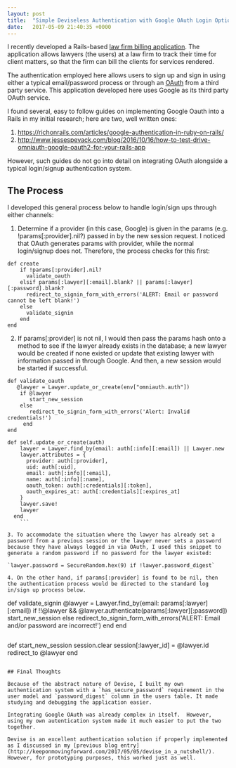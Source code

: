 ```yaml
---
layout: post
title:  "Simple Deviseless Authentication with Google OAuth Login Option"
date:   2017-05-09 21:40:35 +0000
---
```



I recently developed a Rails-based [law firm billing application](https://github.com/bentonwong/law-firm-billing-software).  The application allows lawyers (the users) at a law firm to track their time for client matters, so that the firm can bill the clients for services rendered.

The authentication employed here allows users to sign up and sign in using either a typical email/password process or through an [OAuth](https://www.sitepoint.com/rails-authentication-oauth-2-0-omniauth/) from a third party service.  This application developed here uses Google as its third party OAuth service.

I found several, easy to follow guides on implementing Google Oauth into a Rails in my initial research; here are two, well written ones:

1. https://richonrails.com/articles/google-authentication-in-ruby-on-rails/
2. http://www.jessespevack.com/blog/2016/10/16/how-to-test-drive-omniauth-google-oauth2-for-your-rails-app

However, such guides do not go into detail on integrating OAuth alongside a typical login/signup authentication system.

## The Process

I developed this general process below to handle login/sign ups through either channels:

1. Determine if a provider (in this case, Google) is given in the params (e.g. !params[:provider].nil?) passed in by the new session request.  I noticed that OAuth generates params with provider, while the normal login/signup does not.  Therefore, the process checks for this first:

``` 
def create
    if !params[:provider].nil?
      validate_oauth
    elsif params[:lawyer][:email].blank? || params[:lawyer][:password].blank?
      redirect_to_signin_form_with_errors('ALERT: Email or password cannot be left blank!')
    else
      validate_signin
    end
end
```

2. If params[:provider] is not nil, I would then pass the params hash onto a method to see if the lawyer already exists in the database; a new lawyer would be created if none existed or update that existing lawyer with information passed in through Google.  And then, a new session would be started if successful.

```
def validate_oauth
   @lawyer = Lawyer.update_or_create(env["omniauth.auth"])
    if @lawyer
       start_new_session
    else
       redirect_to_signin_form_with_errors('Alert: Invalid credentials!')
     end
end
```

```
def self.update_or_create(auth)
    lawyer = Lawyer.find_by(email: auth[:info][:email]) || Lawyer.new
    lawyer.attributes = {
      provider: auth[:provider],
      uid: auth[:uid],
      email: auth[:info][:email],
      name: auth[:info][:name],
      oauth_token: auth[:credentials][:token],
      oauth_expires_at: auth[:credentials][:expires_at]
    }
    lawyer.save!
    lawyer
  end
	```

3. To accommodate the situation where the lawyer has already set a password from a previous session or the lawyer never sets a password because they have always logged in via OAuth, I used this snippet to generate a random password if no password for the lawyer existed:

`lawyer.password = SecureRandom.hex(9) if !lawyer.password_digest`

4. On the other hand, if params[:provider] is found to be nil, then the authentication process would be directed to the standard log in/sign up process below.

```
def validate_signin
   @lawyer = Lawyer.find_by(email: params[:lawyer][:email])
   if !!@lawyer && @lawyer.authenticate(params[:lawyer][:password])
      start_new_session
   else
      redirect_to_signin_form_with_errors('ALERT: Email and/or password are incorrect!')
   end
end
```

 ```
 def start_new_session
    session.clear
    session[:lawyer_id] = @lawyer.id
    redirect_to @lawyer
 end
 ```

## Final Thoughts

Because of the abstract nature of Devise, I built my own authentication system with a `has_secure_password` requirement in the user model and `password_digest` column in the users table. It made studying and debugging the application easier.

Integrating Google OAuth was already complex in itself.  However, using my own autentication system made it much easier to put the two together.

Devise is an excellent authentication solution if properly implemented as I discussed in my [previous blog entry](http://keeponmovingforward.com/2017/05/05/devise_in_a_nutshell/).  However, for prototyping purposes, this worked just as well.
